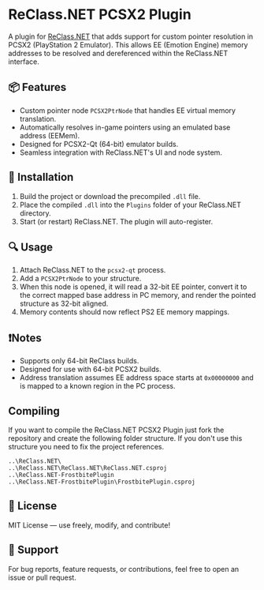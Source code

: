 ﻿# ReClass.NET PCSX2 Plugin

A plugin for [ReClass.NET](https://github.com/ReClassNET/ReClass.NET) that adds support for custom pointer resolution in PCSX2 (PlayStation 2 Emulator). This allows EE (Emotion Engine) memory addresses to be resolved and dereferenced within the ReClass.NET interface.

## 📦 Features
- Custom pointer node `PCSX2PtrNode` that handles EE virtual memory translation.
- Automatically resolves in-game pointers using an emulated base address (EEMem).
- Designed for PCSX2-Qt (64-bit) emulator builds.
- Seamless integration with ReClass.NET's UI and node system.

## 🔧 Installation
1. Build the project or download the precompiled `.dll` file.
2. Place the compiled `.dll` into the `Plugins` folder of your ReClass.NET directory.
3. Start (or restart) ReClass.NET. The plugin will auto-register.

## 🔍 Usage
1. Attach ReClass.NET to the `pcsx2-qt` process.
2. Add a `PCSX2PtrNode` to your structure.
3. When this node is opened, it will read a 32-bit EE pointer, convert it to the correct mapped base address in PC memory, and render the pointed structure as 32-bit aligned.
4. Memory contents should now reflect PS2 EE memory mappings.

## ❗Notes
- Supports only 64-bit ReClass builds.
- Designed for use with 64-bit PCSX2 builds.
- Address translation assumes EE address space starts at `0x00000000` and is mapped to a known region in the PC process.

## Compiling
If you want to compile the ReClass.NET PCSX2 Plugin just fork the repository and create the following folder structure. If you don't use this structure you need to fix the project references.

```
..\ReClass.NET\
..\ReClass.NET\ReClass.NET\ReClass.NET.csproj
..\ReClass.NET-FrostbitePlugin
..\ReClass.NET-FrostbitePlugin\FrostbitePlugin.csproj
```

## 📜 License

MIT License — use freely, modify, and contribute!

## 🙋 Support

For bug reports, feature requests, or contributions, feel free to open an issue or pull request.
